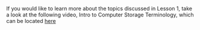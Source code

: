 If you would like to learn more about the topics discussed in Lesson 1, take a look at the following video, Intro to Computer Storage Terminology, which can be located [here](https://www.youtube.com/watch?v=oZtcperrdQI)